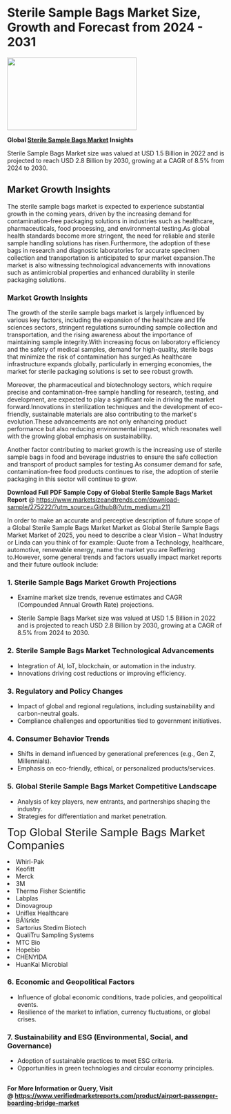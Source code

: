 <H1>Sterile Sample Bags Market Size, Growth and Forecast from 2024 - 2031</H1><img class="aligncenter size-medium wp-image-584254" src="https://thirdeyenews.in/wp-content/uploads/2024/09/Global-Market-Research-300x168.jpeg" alt="" width="300" height="168" /><p><strong>Global&nbsp;<a href="https://www.marketsizeandtrends.com/download-sample/275222/?utm_source=Github8j?utm_medium=211">Sterile Sample Bags Market</a> Insights</strong></p><p>Sterile Sample Bags Market size was valued at USD 1.5 Billion in 2022 and is projected to reach USD 2.8 Billion by 2030, growing at a CAGR of 8.5% from 2024 to 2030.</p><p><h2>Market Growth Insights</h2> <p>The sterile sample bags market is expected to experience substantial growth in the coming years, driven by the increasing demand for contamination-free packaging solutions in industries such as healthcare, pharmaceuticals, food processing, and environmental testing.As global health standards become more stringent, the need for reliable and sterile sample handling solutions has risen.Furthermore, the adoption of these bags in research and diagnostic laboratories for accurate specimen collection and transportation is anticipated to spur market expansion.The market is also witnessing technological advancements with innovations such as antimicrobial properties and enhanced durability in sterile packaging solutions.</p> <h3>Market Growth Insights</h3> <p>The growth of the sterile sample bags market is largely influenced by various key factors, including the expansion of the healthcare and life sciences sectors, stringent regulations surrounding sample collection and transportation, and the rising awareness about the importance of maintaining sample integrity.With increasing focus on laboratory efficiency and the safety of medical samples, demand for high-quality, sterile bags that minimize the risk of contamination has surged.As healthcare infrastructure expands globally, particularly in emerging economies, the market for sterile packaging solutions is set to see robust growth.</p> <p>Moreover, the pharmaceutical and biotechnology sectors, which require precise and contamination-free sample handling for research, testing, and development, are expected to play a significant role in driving the market forward.Innovations in sterilization techniques and the development of eco-friendly, sustainable materials are also contributing to the market's evolution.These advancements are not only enhancing product performance but also reducing environmental impact, which resonates well with the growing global emphasis on sustainability.</p> <p>Another factor contributing to market growth is the increasing use of sterile sample bags in food and beverage industries to ensure the safe collection and transport of product samples for testing.As consumer demand for safe, contamination-free food products continues to rise, the adoption of sterile packaging in this sector will continue to grow.</p> <p><span class=""><strong>Download Full PDF Sample Copy of Global Sterile Sample Bags Market Report</strong> @ <a href="https://www.marketsizeandtrends.com/download-sample/275222/?utm_source=Github8j?utm_medium=211" target="_blank">https://www.marketsizeandtrends.com/download-sample/275222/?utm_source=Github8j?utm_medium=211</a></span></p><p>In order to make an accurate and perceptive description of future scope of a Global&nbsp;Sterile Sample Bags Market Market as Global&nbsp;Sterile Sample Bags Market Market of 2025, you need to describe a clear Vision &ndash; What Industry or Linda can you think of for example: Quote from a Technology, healthcare, automotive, renewable energy, name the market you are Reffering to.However, some general trends and factors usually impact market reports and their future outlook include:</p><h3>1.&nbsp;<strong>Sterile Sample Bags Market Growth Projections</strong></h3><ul><li>Examine market size trends, revenue estimates and CAGR (Compounded Annual Growth Rate) projections.</li><li><p>Sterile Sample Bags Market size was valued at USD 1.5 Billion in 2022 and is projected to reach USD 2.8 Billion by 2030, growing at a CAGR of 8.5% from 2024 to 2030.</p></li></ul><h3>2.&nbsp;<strong>Sterile Sample Bags Market Technological Advancements</strong></h3><ul><li>Integration of AI, IoT, blockchain, or automation in the industry.</li><li>Innovations driving cost reductions or improving efficiency.</li></ul><h3>3.&nbsp;<strong>Regulatory and Policy Changes</strong></h3><ul><li>Impact of global and regional regulations, including sustainability and carbon-neutral goals.</li><li>Compliance challenges and opportunities tied to government initiatives.</li></ul><h3>4.&nbsp;<strong>Consumer Behavior Trends</strong></h3><ul><li>Shifts in demand influenced by generational preferences (e.g., Gen Z, Millennials).</li><li>Emphasis on eco-friendly, ethical, or personalized products/services.</li></ul><h3>5.&nbsp;<strong>Global Sterile Sample Bags Market Competitive Landscape</strong></h3><ul><li>Analysis of key players, new entrants, and partnerships shaping the industry.</li><li>Strategies for differentiation and market penetration.</li></ul><p data-pm-slice="1 1 []"><span style="color: inherit; font-family: inherit; font-size: 25px;">Top Global Sterile Sample Bags Market Companies</span></p><div class="" data-test-id=""><p><li>Whirl-Pak</li><li> Keofitt</li><li> Merck</li><li> 3M</li><li> Thermo Fisher Scientific</li><li> Labplas</li><li> Dinovagroup</li><li> Uniflex Healthcare</li><li> BÃ¼rkle</li><li> Sartorius Stedim Biotech</li><li> QualiTru Sampling Systems</li><li> MTC Bio</li><li> Hopebio</li><li> CHENYIDA</li><li> HuanKai Microbial</li></p></div><h3>6.&nbsp;<strong>Economic and Geopolitical Factors</strong></h3><ul><li>Influence of global economic conditions, trade policies, and geopolitical events.</li><li>Resilience of the market to inflation, currency fluctuations, or global crises.</li></ul><h3>7.&nbsp;<strong>Sustainability and ESG (Environmental, Social, and Governance)</strong></h3><ul><li>Adoption of sustainable practices to meet ESG criteria.</li><li>Opportunities in green technologies and circular economy principles.</li></ul><h2><strong style="font-size: 14px;">For More Information or Query, Visit @&nbsp;</strong><a style="background-color: #ffffff; font-size: 14px;" href="https://www.marketsizeandtrends.com/report/sterile-sample-bags-market/" target="_blank">https://www.verifiedmarketreports.com/product/airport-passenger-boarding-bridge-market</a></h2>